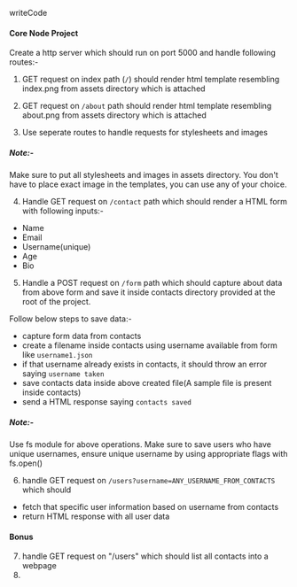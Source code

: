 writeCode

#### Core Node Project

Create a http server which should run on port 5000 and handle following routes:-

1. GET request on index path (`/`) should render html template resembling index.png from assets directory which is attached

2. GET request on `/about` path should render html template resembling about.png from assets directory which is attached

3. Use seperate routes to handle requests for stylesheets and images

##### Note:-

Make sure to put all stylesheets and images in assets directory. You don't have to place exact image in the templates, you can use any of your choice.

4. Handle GET request on `/contact` path which should render a HTML form with following inputs:-

- Name
- Email
- Username(unique)
- Age
- Bio

5. Handle a POST request on `/form` path which should capture about data from above form and save it inside contacts directory provided at the root of the project.

Follow below steps to save data:-

- capture form data from contacts
- create a filename inside contacts using username available from form like `username1.json`
- if that username already exists in contacts, it should throw an error saying `username taken`
- save contacts data inside above created file(A sample file is present inside contacts)
- send a HTML response saying `contacts saved`

##### Note:-

Use fs module for above operations. Make sure to save users who have unique usernames, ensure unique username by using appropriate flags with fs.open()

6. handle GET request on `/users?username=ANY_USERNAME_FROM_CONTACTS` which should

- fetch that specific user information based on username from contacts
- return HTML response with all user data

#### Bonus

7. handle GET request on "/users" which should list all contacts into a webpage
8. 
